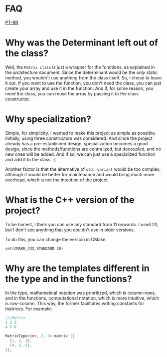 # FAQ

[PT-BR](translations/FAQ.md)

# Why was the Determinant left out of the class?

Well, the `Matrix class` is just a wrapper for the functions, as explained in the architecture document. Since the determinant 
would be the only static method, you wouldn't use anything from the class itself. So, I chose to leave it out. 
If you want to use the function, you don't need the class, you can just create your array and use it in the function. 
And if, for some reason, you need the class, you can reuse the array by passing it to the class constructor.

# Why specialization?

Simple, for simplicity. I wanted to make this project as simple as possible. Initially, using three constructors was considered. 
And since the project already has a pre-established design, specialization becomes a good design, since the methods/functions are centralized, 
but decoupled, and no new ones will be added. And if so, we can just use a specialized function and add it to the class. :)

Another factor is that the alternative of `std::variant` would be too complex, although it would be better for maintenance 
and would bring much more overhead, which is not the intention of the project.

# What is the C++ version of the project?

To be honest, I think you can use any standard from 11 onwards. I used 20, but I don't see anything that you couldn't use in older versions.

To do this, you can change the version in CMake.

`set(CMAKE_CXX_STANDARD 20)`

# Why are the templates different in the type and in the functions?

In the type, mathematical notation was prioritized, which is column-rows, and in the functions, computational notation, 
which is more intuitive, which is row-column. This way, the former facilitates writing constants for matrices. For example:

```c++
///Matrix
1 2 3
4 5 6

MatrixType<int, 2, 3> matrix {{
  {1, 2, 3},
  {4, 5, 6},
}};

```